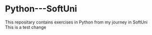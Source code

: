 # Python---SoftUni

This repositary contains exercises in Python from  my journey in SoftUni <br />
This is a test change
